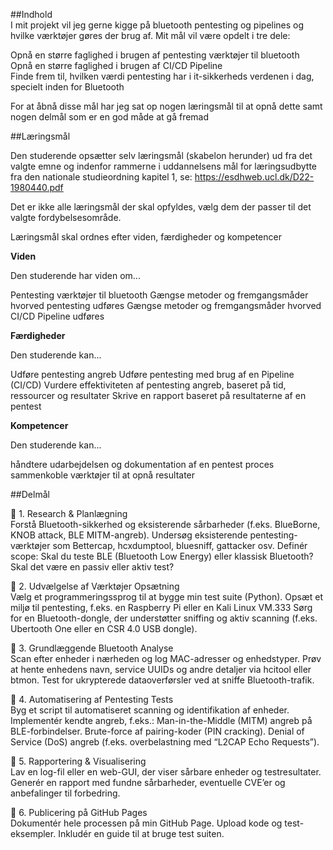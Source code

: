 ##Indhold  
I mit projekt vil jeg gerne kigge på bluetooth pentesting og pipelines og hvilke værktøjer gøres der brug af. Mit mål vil være opdelt i tre dele:

Opnå en større faglighed i brugen af pentesting værktøjer til bluetooth  
Opnå en større faglighed i brugen af CI/CD Pipeline  
Finde frem til, hvilken værdi pentesting har i it-sikkerheds verdenen i dag, specielt inden for Bluetooth  

For at åbnå disse mål har jeg sat op nogen læringsmål til at opnå dette samt nogen delmål som er en god måde at gå fremad  

##Læringsmål

Den studerende opsætter selv læringsmål (skabelon herunder) ud fra det valgte emne og indenfor rammerne i uddannelsens mål for læringsudbytte fra den nationale studieordning kapitel 1, se: https://esdhweb.ucl.dk/D22-1980440.pdf

Det er ikke alle læringsmål der skal opfyldes, vælg dem der passer til det valgte fordybelsesområde.

Læringsmål skal ordnes efter viden, færdigheder og kompetencer  

**Viden**

Den studerende har viden om...

Pentesting værktøjer til bluetooth
Gængse metoder og fremgangsmåder hvorved pentesting udføres
Gængse metoder og fremgangsmåder hvorved CI/CD Pipeline udføres

**Færdigheder**

Den studerende kan...

Udføre pentesting angreb
Udføre pentesting med brug af en Pipeline (CI/CD)
Vurdere effektiviteten af pentesting angreb, baseret på tid, ressourcer og resultater
Skrive en rapport baseret på resultaterne af en pentest

**Kompetencer**

Den studerende kan...

håndtere udarbejdelsen og dokumentation af en pentest proces
sammenkoble værktøjer til at opnå resultater

##Delmål

🔹 1. Research & Planlægning  
Forstå Bluetooth-sikkerhed og eksisterende sårbarheder (f.eks. BlueBorne, KNOB attack, BLE MITM-angreb). Undersøg eksisterende pentesting-værktøjer som Bettercap, hcxdumptool, bluesniff, gattacker osv. Definér scope: Skal du teste BLE (Bluetooth Low Energy) eller klassisk Bluetooth? Skal det være en passiv eller aktiv test?  

🔹 2. Udvælgelse af Værktøjer Opsætning   
Vælg et programmeringssprog til at bygge min test suite (Python). Opsæt et miljø til pentesting, f.eks. en Raspberry Pi eller en Kali Linux VM.333 Sørg for en Bluetooth-dongle, der understøtter sniffing og aktiv scanning (f.eks. Ubertooth One eller en CSR 4.0 USB dongle).  

🔹 3. Grundlæggende Bluetooth Analyse  
Scan efter enheder i nærheden og log MAC-adresser og enhedstyper. Prøv at hente enhedens navn, service UUIDs og andre detaljer via hcitool eller btmon. Test for ukrypterede dataoverførsler ved at sniffe Bluetooth-trafik.  

🔹 4. Automatisering af Pentesting Tests  
Byg et script til automatiseret scanning og identifikation af enheder. Implementér kendte angreb, f.eks.: Man-in-the-Middle (MITM) angreb på BLE-forbindelser. Brute-force af pairing-koder (PIN cracking). Denial of Service (DoS) angreb (f.eks. overbelastning med “L2CAP Echo Requests”).  

🔹 5. Rapportering & Visualisering  
Lav en log-fil eller en web-GUI, der viser sårbare enheder og testresultater. Generér en rapport med fundne sårbarheder, eventuelle CVE’er og anbefalinger til forbedring. 

🔹 6. Publicering på GitHub Pages  
Dokumentér hele processen på min GitHub Page. Upload kode og test-eksempler. Inkludér en guide til at bruge test suiten.  

